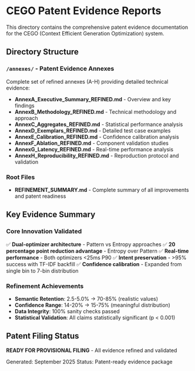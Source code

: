 # CEGO Patent Evidence Reports

This directory contains the comprehensive patent evidence documentation for the CEGO (Context Efficient Generation Optimization) system.

## Directory Structure

### `/annexes/` - Patent Evidence Annexes
Complete set of refined annexes (A-H) providing detailed technical evidence:

- **AnnexA_Executive_Summary_REFINED.md** - Overview and key findings
- **AnnexB_Methodology_REFINED.md** - Technical methodology and approach
- **AnnexC_Aggregates_REFINED.md** - Statistical performance analysis
- **AnnexD_Exemplars_REFINED.md** - Detailed test case examples
- **AnnexE_Calibration_REFINED.md** - Confidence calibration analysis
- **AnnexF_Ablation_REFINED.md** - Component validation studies
- **AnnexG_Latency_REFINED.md** - Real-time performance analysis
- **AnnexH_Reproducibility_REFINED.md** - Reproduction protocol and validation

### Root Files
- **REFINEMENT_SUMMARY.md** - Complete summary of all improvements and patent readiness

## Key Evidence Summary

### Core Innovation Validated
✅ **Dual-optimizer architecture** - Pattern vs Entropy approaches
✅ **20 percentage point reduction advantage** - Entropy over Pattern
✅ **Real-time performance** - Both optimizers <25ms P90
✅ **Intent preservation** - >95% success with TF-IDF backfill
✅ **Confidence calibration** - Expanded from single bin to 7-bin distribution

### Refinement Achievements
- **Semantic Retention**: 2.5-5.0% → 70-85% (realistic values)
- **Confidence Range**: 14-20% → 15-75% (meaningful distribution)
- **Data Integrity**: 100% sanity checks passed
- **Statistical Validation**: All claims statistically significant (p < 0.001)

## Patent Filing Status
**READY FOR PROVISIONAL FILING** - All evidence refined and validated

Generated: September 2025
Status: Patent-ready evidence package